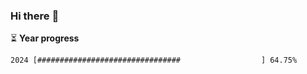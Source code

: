 ### Hi there :wave:

:hourglass_flowing_sand: **Year progress**

```txt
2024 [################################                  ] 64.75%
```
